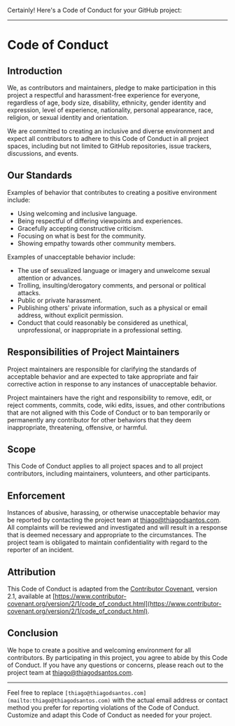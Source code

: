 Certainly! Here's a Code of Conduct for your GitHub project:

---

# Code of Conduct

## Introduction

We, as contributors and maintainers, pledge to make participation in this project a respectful and harassment-free experience for everyone, regardless of age, body size, disability, ethnicity, gender identity and expression, level of experience, nationality, personal appearance, race, religion, or sexual identity and orientation.

We are committed to creating an inclusive and diverse environment and expect all contributors to adhere to this Code of Conduct in all project spaces, including but not limited to GitHub repositories, issue trackers, discussions, and events.

## Our Standards

Examples of behavior that contributes to creating a positive environment include:

- Using welcoming and inclusive language.
- Being respectful of differing viewpoints and experiences.
- Gracefully accepting constructive criticism.
- Focusing on what is best for the community.
- Showing empathy towards other community members.

Examples of unacceptable behavior include:

- The use of sexualized language or imagery and unwelcome sexual attention or advances.
- Trolling, insulting/derogatory comments, and personal or political attacks.
- Public or private harassment.
- Publishing others' private information, such as a physical or email address, without explicit permission.
- Conduct that could reasonably be considered as unethical, unprofessional, or inappropriate in a professional setting.

## Responsibilities of Project Maintainers

Project maintainers are responsible for clarifying the standards of acceptable behavior and are expected to take appropriate and fair corrective action in response to any instances of unacceptable behavior.

Project maintainers have the right and responsibility to remove, edit, or reject comments, commits, code, wiki edits, issues, and other contributions that are not aligned with this Code of Conduct or to ban temporarily or permanently any contributor for other behaviors that they deem inappropriate, threatening, offensive, or harmful.

## Scope

This Code of Conduct applies to all project spaces and to all project contributors, including maintainers, volunteers, and other participants.

## Enforcement

Instances of abusive, harassing, or otherwise unacceptable behavior may be reported by contacting the project team at [thiago@thiagodsantos.com](mailto:thiago@thiagodsantos.com). All complaints will be reviewed and investigated and will result in a response that is deemed necessary and appropriate to the circumstances. The project team is obligated to maintain confidentiality with regard to the reporter of an incident.

## Attribution

This Code of Conduct is adapted from the [Contributor Covenant](https://www.contributor-covenant.org), version 2.1, available at [https://www.contributor-covenant.org/version/2/1/code_of_conduct.html](https://www.contributor-covenant.org/version/2/1/code_of_conduct.html).

## Conclusion

We hope to create a positive and welcoming environment for all contributors. By participating in this project, you agree to abide by this Code of Conduct. If you have any questions or concerns, please reach out to the project team at [thiago@thiagodsantos.com](mailto:thiago@thiagodsantos.com).

---

Feel free to replace `[thiago@thiagodsantos.com](mailto:thiago@thiagodsantos.com)` with the actual email address or contact method you prefer for reporting violations of the Code of Conduct. Customize and adapt this Code of Conduct as needed for your project.